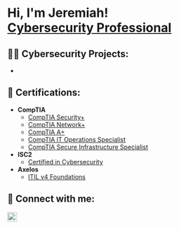 <h1>Hi, I'm Jeremiah! <br/><a href="https://www.linkedin.com/in/jeremiah-phillips/">Cybersecurity Professional</a></h1>

<h2>👨‍💻 Cybersecurity Projects:</h2>

- 
 
<h2>📃 Certifications:</h2>

- <b>CompTIA</b>
  - [CompTIA Security+](https://drive.google.com/file/d/1s3yvt77TC3kf1EKX2DwGB32VmJYPrO1t/view?usp=drive_link)
  - [CompTIA Network+](https://drive.google.com/file/d/1Vej3_e-CiFvtxcKB2mIi7CZA9Kf-o_XF/view?usp=drive_link)
  - [CompTIA A+](https://drive.google.com/file/d/1HFtTbMu1skVAkEFQ12OVkD1m4pupepEl/view?usp=drive_link)
  - [CompTIA IT Operations Specialist](https://drive.google.com/file/d/17XBwN_Ls6xp2dzF_Z5B6YYUXfU7JWsJb/view?usp=drive_link)
  - [CompTIA Secure Infrastructure Specialist](https://drive.google.com/file/d/1-f-JU8BCKbXN4RPX6bjpy9uYThSNcTDM/view?usp=drive_link)
- <b>ISC2</b>
  - [Certified in Cybersecurity](https://drive.google.com/file/d/1bxEawvlC48MdB71CtvtG2A-ffOvpqQG3/view?usp=drive_link)
- <b>Axelos</b>
  - [ITIL v4 Foundations](https://drive.google.com/file/d/18mWRx-sTNttKRv8bvHKs_y4jITu9k1V-/view?usp=drive_link)








 


<h2> 🤳 Connect with me:</h2>


[<img align="left" alt="JoshMadakor | LinkedIn" width="22px" src="https://cdn.jsdelivr.net/npm/simple-icons@v3/icons/linkedin.svg" />][linkedin]


[linkedin]: https://www.linkedin.com/in/jeremiah-phillips/

<!--
**jeremiahagb/jeremiahagb** is a ✨ _special_ ✨ repository because its `README.md` (this file) appears on your GitHub profile.

Here are some ideas to get you started:

- 🔭 I’m currently working on ...
- 🌱 I’m currently learning ...
- 👯 I’m looking to collaborate on ...
- 🤔 I’m looking for help with ...
- 💬 Ask me about ...
- 📫 How to reach me: ...
- 😄 Pronouns: ...
- ⚡ Fun fact: ...
-->
